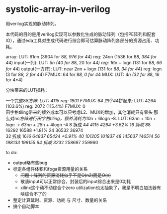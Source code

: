 # systolic-array-in-verilog

用verilog实现的脉动阵列。

本代码的目的是用verilog实现可以参数化生成的脉动阵列（包括PE阵列和配套IO），通过eda工具对生成代码进行综合即可估算脉动阵列各部分的资源占用、功耗。

array:
  LUT: 61*n*n (3904 for 8*8, 976 for 4*4)
  reg: 24*n*n (1536 for 8*8, 384 for 4*4)
input(一列):
  LUT: 5*n (40 for 8*8, 20 for 4*4)
  reg: 16*n + logn (131 for 8*8, 66 for 4*4)
output(一方阵):
  LUT: near 2*n*n + logn (131 for 8*8, 34 for 4*4)
  reg: logn (3 for 8*8, 2 for 4*4)
  F7MUX: 64 for 8*8, 0 for 4*4
MUX:
  LUT: 4*n (32 for 8*8, 16 for 4*4)

分块带来的LUT损耗：

一个完整8*8方阵:
  LUT: 4115
  reg: 1801
  F7MUX: 64
四个4*4拼起来:
  LUT: 4264 (103.6%)
  reg: 2072 (115.4%)
  F7MUX: 0    
田字格tiling带来的额外成本可以只考虑L2、MUX的增加，其他消耗只有零头
那么对n*n方阵进行田字格tiling，额外消耗为10*n + 6logn -8.
  LUT: 63*n*n + 10*n + logn -> 63*n*n + 28*n + 4logn -4
  8 拆成 4*4    4115  4264      +3.62%
  16 拆成 8*8   16292 16588     +1.81%
  24            36532 36974     
  32 拆成 16*16 64837 65424     +0.91%
  40            101205 101937
  48            145637 146514
  56            198133 199155
  64 拆成 32*32 258697 259960

to do:

- ~~output略有些bug~~
- 标定各组件体积和fpga资源用量的关系
  - ~~问题：阵列的资源消耗似乎不是O(n2)而是O(n)~~
  - 散装input可以正常综合，封装后的input综合出来是0功耗
  - xilinx这个动不动综合个zero utilization也太抽象了，我是不明白加法器有啥综合不了的
- 整定计算延时、资源、功耗 与 尺寸、数量的关系
- 搞个自动脚本


